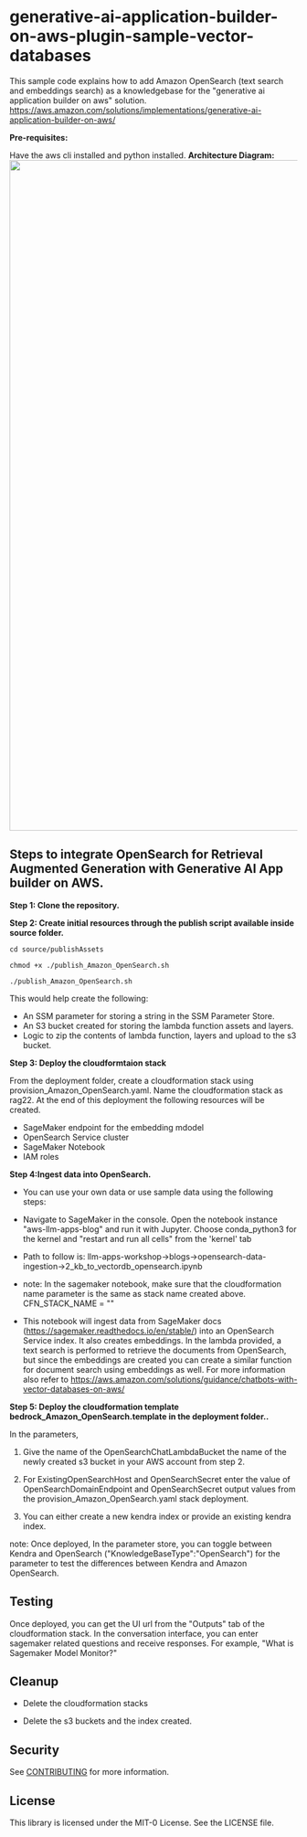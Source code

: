 # generative-ai-application-builder-on-aws-plugin-sample-vector-databases
This sample code explains how to add Amazon OpenSearch (text search and embeddings search) as a knowledgebase for the "generative ai application builder on aws" solution.
https://aws.amazon.com/solutions/implementations/generative-ai-application-builder-on-aws/

**Pre-requisites:**

Have the aws cli installed and python installed.
**Architecture Diagram:**
<img width="1174" alt="" src="https://github.com/aws-samples/generative-ai-application-builder-on-aws-plugin-sample-vector-databases/assets/Amazon-OpenSearch-GAAB.png">

## Steps to integrate OpenSearch for Retrieval Augmented Generation with Generative AI App builder on AWS.

**Step 1: Clone the repository.**

**Step 2: Create initial resources through the publish script available inside source folder.**


```
cd source/publishAssets

chmod +x ./publish_Amazon_OpenSearch.sh

./publish_Amazon_OpenSearch.sh

```
This would help create the following:
-  An SSM parameter for storing a string in the SSM Parameter Store.
-  An S3 bucket created for storing the lambda function assets and layers.
-  Logic to zip the contents of lambda function, layers and upload to the s3 bucket. 

**Step 3: Deploy the cloudformtaion stack**

From the deployment folder, create a cloudformation stack using provision_Amazon_OpenSearch.yaml. Name the cloudformation stack as rag22. At the end of this deployment the following resources will be created.

- SageMaker endpoint for the embedding mdodel
- OpenSearch Service cluster
- SageMaker Notebook
- IAM roles

**Step 4:Ingest data into OpenSearch.**

- You can use your own data or use sample data using the following steps:

- Navigate to SageMaker in the console. Open the notebook instance "aws-llm-apps-blog" and run it with Jupyter. Choose conda_python3 for the kernel and "restart and run all cells" from the 'kernel' tab

- Path to follow is: llm-apps-workshop->blogs->opensearch-data-ingestion->2_kb_to_vectordb_opensearch.ipynb

- note: In the sagemaker notebook, make sure that the cloudformation name parameter is the same as stack name created above.
CFN_STACK_NAME = ""

- This notebook will ingest data from SageMaker docs (https://sagemaker.readthedocs.io/en/stable/) into an OpenSearch Service index. It also creates embeddings. In the lambda provided, a text search is performed to retrieve the documents from OpenSearch, but since the embeddings are created you can create a similar function for document search using embeddings as well. For more information also refer to https://aws.amazon.com/solutions/guidance/chatbots-with-vector-databases-on-aws/


**Step 5: Deploy the cloudformation template bedrock_Amazon_OpenSearch.template in the deployment folder..**

In the parameters,

1. Give the name of the OpenSearchChatLambdaBucket the name of the newly created s3 bucket in your AWS account from step 2.

2. For ExistingOpenSearchHost and OpenSearchSecret enter the value of OpenSearchDomainEndpoint and OpenSearchSecret output values from the provision_Amazon_OpenSearch.yaml stack deployment.

3. You can either create a new kendra index or provide an existing kendra index. 

note: Once deployed, In the parameter store, you can toggle between Kendra and OpenSearch ("KnowledgeBaseType":"OpenSearch") for the parameter to test the differences between Kendra and Amazon OpenSearch. 

## Testing
Once deployed, you can get the UI url from the "Outputs" tab of the cloudformation stack. In the conversation interface, you can enter sagemaker related questions and receive responses. For example, "What is Sagemaker Model Monitor?"

## Cleanup

- Delete the cloudformation stacks

- Delete the s3 buckets and the index created.


## Security

See [CONTRIBUTING](CONTRIBUTING.md#security-issue-notifications) for more information.

## License

This library is licensed under the MIT-0 License. See the LICENSE file.


